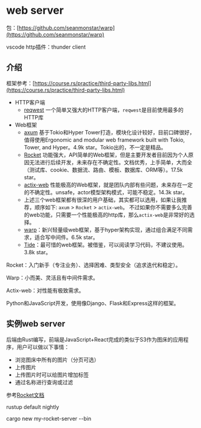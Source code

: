 # web server

包：[https://github.com/seanmonstar/warp](https://github.com/seanmonstar/warp)

vscode http插件：thunder client

## 介绍

框架参考：[https://course.rs/practice/third-party-libs.html](https://course.rs/practice/third-party-libs.html)

* HTTP客户端
  * [reqwest](https://github.com/seanmonstar/reqwest) 一个简单又强大的HTTP客户端，`reqwest`是目前使用最多的HTTP库
* Web框架
  * [axum](https://github.com/tokio-rs/axum) 基于Tokio和Hyper Tower打造，模块化设计较好，目前口碑很好，值得使用Ergonomic and modular web framework built with Tokio, Tower, and Hyper。4.9k star。Tokio出的，不一定是精品。
  * [Rocket](https://github.com/SergioBenitez/Rocket) 功能强大，API简单的Web框架，但是主要开发者目前因为个人原因无法进行后续开发，未来存在不确定性。文档优秀，上手简单，大而全（测试库、cookie、数据流、路由、模板、数据库、ORM等）。17.5k star。
  * [actix-web](https://github.com/actix/actix-web) 性能极高的Web框架，就是团队内部有些问题，未来存在一定的不确定性。unsafe，actor模型架构模式，可能不稳定。14.3k star。
  * 上述三个web框架都有很深的用户基础，其实都可以选用，如果让我推荐，顺序如下: `axum` > `Rocket` > `actix-web`。 不过如果你不需要多么完善的web功能，只需要一个性能极高的http库，那么`actix-web`是非常好的选择。
  * [warp](https://github.com/seanmonstar/warp)：新兴轻量级web框架，基于hyper架构实现，通过组合满足不同需求，适合写中间件。6.5k star。
  * [Tide](https://github.com/http-rs/tide)：最可惜的web框架。被借鉴，可以阅读学习代码，不建议使用。3.8k star。

Rocket：入门新手（专注业务）、选择困难、类型安全（追求迭代和稳定）。

Warp：小而美、灵活且有中间件需求。

Actix-web：对性能有极致需求。

Python和JavaScript开发，使用像Django、Flask和Express这样的框架。

## 实例web server



后端由Rust编写，前端是JavaScript+React完成的类似于S3作为图床的应用程序，用户可以做以下事情：

* 浏览图床中所有的图片（分页可选）
* 上传图片
* 上传图片时可以给图片增加标签
* 通过名称进行查询或过滤

参考[Rocket文档](https://rocket.rs/v0.5-rc/guide/getting-started/#getting-started)

rustup default nightly

cargo new my-rocket-server --bin

